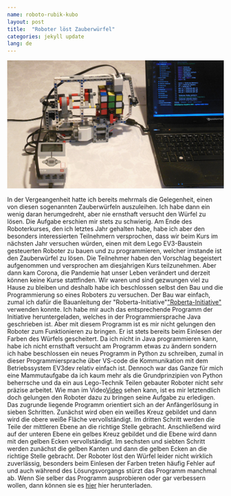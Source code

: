 ```yaml
---
name: roboto-rubik-kubo
layout: post
title:  "Roboter löst Zauberwürfel"
categories: jekyll update
lang: de
---
```

![Roboto solvas Rubik-kubon](../../bildoj/rubik-roboto.JPG)

In der Vergeangenheit hatte ich bereits mehrmals die Gelegenheit, einen von diesen sogenannten Zauberwürfeln auszuleihen. Ich habe dann ein wenig daran herumgedreht, aber nie ernsthaft versucht den Würfel zu lösen. Die Aufgabe erschien mir stets zu schwierig.
Am Ende des Roboterkurses, den ich letztes Jahr gehalten habe, habe ich aber den besonders interessierten Teilnehmern versprochen, dass wir beim Kurs im nächsten Jahr versuchen würden, einen mit dem Lego EV3-Baustein gesteuerten Roboter zu bauen und zu programmieren, welcher imstande ist den Zauberwürfel zu lösen. Die Teilnehmer haben den Vorschlag begeistert aufgenommen und versprochen am diesjahrigen Kurs teilzunehmen. Aber dann kam Corona, die Pandemie hat unser Leben verändert und derzeit können keine Kurse stattfinden. 
Wir waren und sind gezwungen viel zu Hause zu bleiben und deshalb habe ich beschlossen selbst den Bau und die Programmierung so eines Roboters zu versuchen. Der Bau war einfach, zumal ich dafür die Bauanleitung der "Roberta-Initiative"["Roberta-Initiative"](https://www.roberta-home.de/fileadmin/user_upload/Materialien/Bauanleitungen/Bauanleitung_CubeSolver_20-02-18.pdf)  verwenden konnte. Ich habe mir auch das entsprechende Programm der Initiative heruntergeladen, welches in der Programmiersprache Java geschrieben ist. Aber mit diesem Programm ist es mir nicht gelungen den Roboter zum Funktionieren zu bringen. Er ist stets bereits beim Einlesen der Farben des Würfels gescheitert. Da ich nicht in Java programmieren kann, habe ich nicht ernsthaft versucht am Programm etwas zu ändern sondern ich habe beschlossen ein neues Programm in Python zu schreiben, zumal in dieser Programmiersprache über VS-code die Kommunikation mit dem Betriebssystem EV3dev relativ einfach ist. Dennoch war das Ganze für mich eine Mammutaufgabe da ich kaum mehr als die Grundprinzipien von Python beherrsche und da ein aus Lego-Technik Teilen gebauter Roboter nicht sehr präzise arbeitet. Wie man im Video[Video](https://www.youtube.com/results?search_query=roberta-roboter+l%C3%B6st+zauberw%C3%BCrfel)  sehen kann, ist es mir letztendlich doch gelungen den Roboter dazu zu bringen seine Aufgabe zu erledigen. Das zugrunde liegende Programm orientiert sich an der Anfängerlösung in sieben Schritten. Zunächst wird oben ein weißes Kreuz gebildet und dann wird die obere weiße Fläche vervollständigt. Im dritten Schritt werden die Teile der mittleren Ebene an die richtige Stelle gebracht. Anschließend wird auf der unteren Ebene ein gelbes Kreuz gebildet und die Ebene wird dann mit den gelben Ecken vervollständigt. Im sechsten und siebten Schritt werden zunächst die gelben Kanten und dann die gelben Ecken an die richtige Stelle gebracht. 
Der Roboter löst den Würfel leider nicht wirklich zuverlässig, besonders beim Einlesen der Farben treten häufig Fehler auf und auch während des Lösungsvorgangs stürzt das Programm manchmal ab. Wenn Sie selber das Programm ausprobieren oder gar verbessern wollen, dann können sie es [hier](../../dosieroj/rubik-kubo) hier herunterladen.



